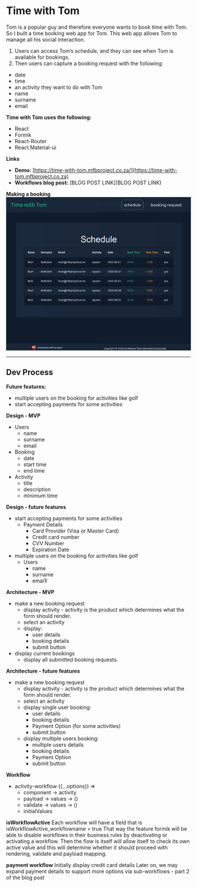 # Time with Tom
Tom is a popular guy and therefore everyone wants to book time with Tom. So I built a time booking web app for Tom. This web app allows Tom to manage all his social interaction.

1. Users can access Tom’s schedule, and they can see when Tom is available for bookings.
1. Then users can capture a booking request with the following:
* date
* time
* an activity they want to do with Tom
* name
* surname
* email

**Time with Tom uses the following:**
* React
* Formik
* React-Router
* React Material-ui

**Links**
- **Demo:** [https://time-with-tom.mfbproject.co.za/](https://time-with-tom.mfbproject.co.za)
- **Workflows blog post:** [BLOG POST LINK](BLOG POST LINK)

**Making a booking**
![Making a booking](time-with-tom-booking-request-final.gif)

---------------------------------------------------------------
## Dev Process

**Future features:**
* multiple users on the booking for activities like golf
* start accepting payments for some activities


**Design - MVP**
* Users
    - name
    - surname
    - email
* Booking
    - date
    - start time
    - end time
* Activity
    - title
    - description
    - minimum time

**Design - future features**
* start accepting payments for some activities 
    - Payment Details
        * Card Provider (Visa or Master Card)
        * Credit card number
        * CVV Number 
        * Expiration Date
* multiple users on the booking for activities like golf
    - Users
        - name
        - surname
        - emai1l

**Architecture - MVP**
* make a new booking request
    - display activity - activity is the product which determines what the form should render.
    - select an activity 
    - display:
        * user details
        * booking details
        * submit button
* display current bookings
    - display all submitted booking requests.


**Architecture - future features**
* make a new booking request
    - display activity - activity is the product which determines what the form should render.
    - select an activity
    - display single user booking:
        * user details
        * booking details
        * Payment Option (for some activities)
        * submit button
    - display multiple users booking:
        * multiple users details
        * booking details
        * Payment Option
        * submit button

**Workflow**
* activity-workflow ({...options}) => 
    - component -> activity
    - payload -> values -> ()
    - validate -> values -> ()
    - initialValues

**isWorkflowActive**
Each workflow will have a field that is isWorkflowActive_workflowname = true That way the feature formik will be able to disable workflows in their business rules by deactivating or activating a workflow. Then the flow is itself will allow itself to check its own active value and this will determine whether it should proceed with rendering, validate and payload mapping.

**payment workflow**
Initially display credit card details
Later on, we may expand payment details to support more options via sub-workflows - part 2 of the blog post
